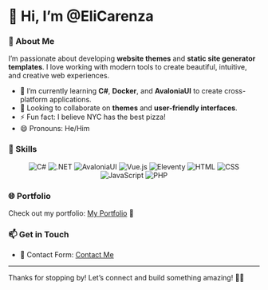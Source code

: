 # 👋 Hi, I’m @EliCarenza

### 👀 About Me
I’m passionate about developing **website themes** and **static site generator templates**. I love working with modern tools to create beautiful, intuitive, and creative web experiences.

- 🌱 I’m currently learning **C#**, **Docker**, and **AvaloniaUI** to create cross-platform applications.
- 💞️ Looking to collaborate on **themes** and **user-friendly interfaces**.
- ⚡ Fun fact: I believe NYC has the best pizza!
- 😄 Pronouns: He/Him

### 🚀 Skills

<p align="center">
  <img src="https://img.shields.io/badge/-C%23-239120?style=flat&logo=c-sharp&logoColor=white" alt="C#"/>
  <img src="https://img.shields.io/badge/-.NET-512BD4?style=flat&logo=dotnet&logoColor=white" alt=".NET"/>
  <img src="https://img.shields.io/badge/-AvaloniaUI-00B4CC?style=flat&logo=avaloniaui&logoColor=white" alt="AvaloniaUI"/>
  <img src="https://img.shields.io/badge/-Vue.js-4FC08D?style=flat&logo=vue-dot-js&logoColor=white" alt="Vue.js"/>
  <img src="https://img.shields.io/badge/-Eleventy-000000?style=flat&logo=eleventy&logoColor=white" alt="Eleventy"/>
  <img src="https://img.shields.io/badge/-HTML-E34F26?style=flat&logo=html5&logoColor=white" alt="HTML"/>
  <img src="https://img.shields.io/badge/-CSS-1572B6?style=flat&logo=css3&logoColor=white" alt="CSS"/>
  <img src="https://img.shields.io/badge/-JavaScript-F7DF1E?style=flat&logo=javascript&logoColor=black" alt="JavaScript"/>
  <img src="https://img.shields.io/badge/-PHP-3776AB?style=flat&logo=php&logoColor=white" alt="PHP"/>
</p>

### 🌐 Portfolio
Check out my portfolio: [My Portfolio](https://elicarenza.com) 🌟

### 📫 Get in Touch
- 📧 Contact Form: [Contact Me](https://elicarenza.com/contact)

---

Thanks for stopping by! Let’s connect and build something amazing! 🎨✨


<!---
EliCarenza/EliCarenza is a ✨ special ✨ repository because its `README.md` (this file) appears on your GitHub profile.
You can click the Preview link to take a look at your changes.
--->
